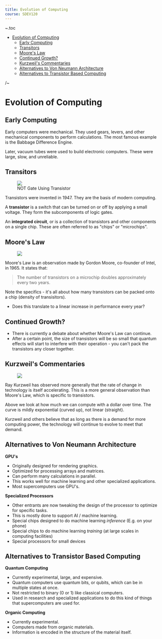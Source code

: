 ```yaml
---
title: Evolution of Computing
course: SDEV120
---
```


~.toc

- [Evolution of Computing](#evolution-of-computing)
  - [Early Computing](#early-computing)
  - [Transitors](#transitors)
  - [Moore's Law](#moores-law)
  - [Continued Growth?](#continued-growth)
  - [Kurzweil's Commentaries](#kurzweils-commentaries)
  - [Alternatives to Von Neumann Architecture](#alternatives-to-von-neumann-architecture)
  - [Alternatives to Transistor Based Computing](#alternatives-to-transistor-based-computing)

/~

# Evolution of Computing

## Early Computing

Early computers were mechanical. They used gears, levers, and other mechanical components to perform calculations. The most famous example is the Babbage Difference Engine.

Later, vacuum tubes were used to build electronic computers. These were large, slow, and unreliable.

## Transitors

<figure>
    <span>
        <img src="https://www.watelectronics.com/wp-content/uploads/NOT-Gate-Using-Transistor.png" style="">
    </span>
    <figcaption>NOT Gate Using Transistor</figcaption>
</figure>

Transistors were invented in 1947. They are the basis of modern computing.

A **transistor** is a switch that can be turned on or off by applying a small voltage. They form the subcomponents of logic gates.

An **integrated circuit**, or is a collection of transistors and other components on a single chip. These are often referred to as "chips" or "microchips".

## Moore's Law

<figure>
    <span>
        <img src="https://upload.wikimedia.org/wikipedia/commons/thumb/0/00/Moore%27s_Law_Transistor_Count_1970-2020.png/1024px-Moore%27s_Law_Transistor_Count_1970-2020.png" style="">
    </span>
</figure>

Moore's Law is an observation made by Gordon Moore, co-founder of Intel, in 1965. It states that:

> The number of transistors on a microchip doubles approximately every two years.

Note the specifics - it's all about how many transistors can be packed onto a chip (density of transisitors).

- Does this translate to a linear increase in performance every year?

## Continued Growth?

- There is currently a debate about whether Moore's Law can continue.
- After a certain point, the size of transistors will be so small that quantum effects will start to interfere with their operation - you can't pack the transistors any closer together.

## Kurzweil's Commentaries

<figure>
    <span>
        <img src="https://till.com/articles/MooresLaw/images/kurzweil_120years.png" style="">
    </span>
</figure>

Ray Kurzweil has observed more generally that the rate of change in technology is itself accelerating. This is a more general observation than Moore's Law, which is specific to transistors.

Above we look at how much we can compute with a dollar over time. The curve is mildly exponential (curved up), not linear (straight).

Kurzweil and others believe that as long as there is a demand for more computing power, the technology will continue to evolve to meet that demand.

## Alternatives to Von Neumann Architecture

**GPU's**

- Originally designed for rendering graphics.
- Optimized for processing arrays and matrices.
- Can perform many calculations in parallel.
- This works well for machine learning and other specialized applications.
- Most supercomputers use GPU's.

**Specialized Processors**

- Other entrants are now tweaking the design of the processor to optimize for specific tasks.
- This is mostly done to support AI / machine learning.
- Special chips designed to do machine learning _inference_ (E.g. on your phone)
- Special chips to do machine learning _training_ (at large scales in computing facilities)
- Special processors for small devices

## Alternatives to Transistor Based Computing

**Quantum Computing**

- Currently experimental, large, and expensive.
- Quantum computers use quantum bits, or qubits, which can be in multiple states at once.
- Not restricted to binary (0 or 1) like classical computers.
- Used in research and specialized applications to do this kind of things that supercomputers are used for.

**Organic Computing**

- Currently experimental.
- Computers made from organic materials.
- Information is encoded in the structure of the material itself.
